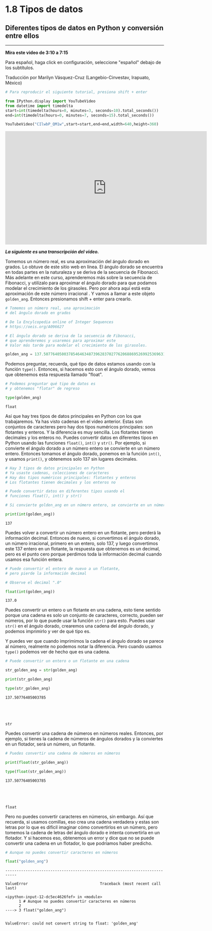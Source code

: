 # 1.8 Tipos de datos
## Diferentes tipos de datos en Python y conversión entre ellos
______

**Mira este video de 3:10 a 7:15**

Para español, haga click en configuración, seleccione "español" debajo de los subtítulos.

Traducción por Marilyn Vásquez-Cruz (Langebio-Cinvestav, Irapuato, México)


```python
# Para reproducir el siguiente tutorial, presiona shift + enter

from IPython.display import YouTubeVideo
from datetime import timedelta
start=int(timedelta(hours=0, minutes=3, seconds=10).total_seconds())
end=int(timedelta(hours=0, minutes=7, seconds=15).total_seconds())

YouTubeVideo("CIlwbP_QM1w",start=start,end=end,width=640,height=360)
```





<iframe
    width="640"
    height="360"
    src="https://www.youtube.com/embed/CIlwbP_QM1w?start=190&end=435"
    frameborder="0"
    allowfullscreen
></iframe>




***La siguiente es una transcripción del video.***

Tomemos un número real, es una aproximación del ángulo dorado en grados. Lo obtuve de este sitio web en línea. El ángulo dorado se encuentra en todas partes en la naturaleza y se deriva de la secuencia de Fibonacci. Más adelante en este curso, aprenderemos más sobre la secuencia de Fibonacci, y utilízalo para aproximar el ángulo dorado para que podamos modelar el crecimiento de los girasoles. Pero por ahora aquí está esta aproximación de este número irracional . Y vamos a llamar a este objeto `golden_ang`. Entonces presionamos shift + enter para crearlo.


```python
# Tomemos un número real, una aproximación
# del ángulo dorado en grados

# De la Encylcopedia online of Integer Sequences
# https://oeis.org/A096627

# El ángulo dorado se deriva de la secuencia de Fibonacci,
# que aprenderemos y usaremos para aproximar este
# Valor más tarde para modelar el crecimiento de los girasoles.

golden_ang = 137.5077640500378546463487396283702776206886952699253696312384958261062333851951

```

Podemos preguntar, recuerda, qué tipo de datos estamos usando con la función `type()`. Entonces, si hacemos esto con el ángulo dorado, vemos que obtenemos esta respuesta llamado "float".


```python
# Podemos preguntar qué tipo de datos es
# y obtenemos "flotar" de regreso

type(golden_ang)
```




    float



Así que hay tres tipos de datos principales en Python con los que trabajaremos. Ya has visto cadenas en el video anterior. Estas son conjuntos de caracteres pero hay dos tipos numéricos principales: son flotantes y enteros. Y la diferencia es muy sencilla. Los flotantes tienen decimales y los enteros no. Puedes convertir datos en diferentes tipos en Python usando las funciones `float()`, `int()` y `str()`. Por ejemplo, si convierte el ángulo dorado a un número entero se convierte en un número entero. Entonces tomamos el ángulo dorado, ponemos en la función `int()`, y usamos `print()`, y obtenemos solo 137 sin lugares decimales.


```python
# Hay 3 tipos de datos principales en Python
# Ya usaste cadenas, colecciones de caracteres
# Hay dos tipos numéricos principales: flotantes y enteros
# Los flotantes tienen decimales y los enteros no

# Puede convertir datos en diferentes tipos usando el
# funciones float(), int() y str()

# Si convierte golden_ang en un número entero, se convierte en un número entero

print(int(golden_ang))
```

    137


Puedes volver a convertir un número entero en un flotante, pero perderá la información decimal. Entonces de nuevo, si convertimos el ángulo dorado, un número irracional, primero en un entero, solo 137, y luego convertimos este 137 entero en un flotante, la respuesta que obtenemos es un decimal, pero es el punto cero porque perdimos toda la información decimal cuando usamos esa función entera.


```python
# Puede convertir el entero de nuevo a un flotante,
# pero pierde la información decimal

# Observe el decimal ".0"

float(int(golden_ang))
```




    137.0



Puedes convertir un entero o un flotante en una cadena, esto tiene sentido porque una cadena es solo un conjunto de caracteres, correcto, pueden ser números, por lo que puede usar la función `str()` para esto. Puedes usar `str()` en el ángulo dorado, crearemos una cadena del ángulo dorado, y podemos imprimirlo y ver de qué tipo es.

Y puedes ver que cuando imprimimos la cadena el ángulo dorado se parece al número, realmente no podemos notar la diferencia. Pero cuando usamos
`type()` podemos ver de hecho que es una cadena.


```python
# Puede convertir un entero o un flotante en una cadena

str_golden_ang = str(golden_ang)

print(str_golden_ang)

type(str_golden_ang)
```

    137.50776405003785





    str



Puedes convertir una cadena de números en números reales. Entonces, por ejemplo, si tienes la cadena de números de ángulos dorados y la conviertes en un flotador, será un número, un flotante.


```python
# Puedes convertir una cadena de números en números

print(float(str_golden_ang))

type(float(str_golden_ang))
```

    137.50776405003785





    float



Pero no puedes convertir caracteres en números, sin embargo. Así que recuerda, si usamos comillas, eso crea una cadena verdadera y estas son letras por lo que es difícil imaginar cómo convertirlos en un número, pero tomemos la cadena de letras del ángulo dorado e intenta convertirla en un flotador. Y si hacemos eso, obtenemos un error y dice que no se puede convertir una cadena en un flotador, lo que podríamos haber predicho. 


```python
# Aunque no puedes convertir caracteres en números

float("golden_ang")
```


    ---------------------------------------------------------------------------

    ValueError                                Traceback (most recent call last)

    <ipython-input-12-dc5ec4626fef> in <module>
          1 # Aunque no puedes convertir caracteres en números
          2 
    ----> 3 float("golden_ang")
    

    ValueError: could not convert string to float: 'golden_ang'

